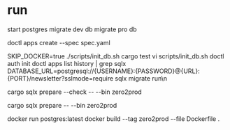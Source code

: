 # run
start postgres
migrate dev db
migrate pro db

doctl apps create --spec spec.yaml

SKIP_DOCKER=true ./scripts/init_db.sh
cargo test
vi scripts/init_db.sh
doctl auth init
doctl apps list
history | grep sqlx
DATABASE_URL=postgresql://{USERNAME}:{PASSWORD}@{URL}:{PORT}/newsletter?sslmode=require sqlx migrate run\n

cargo sqlx prepare --check -- --bin zero2prod

cargo sqlx prepare -- --bin zero2prod

docker run postgres:latest
docker build --tag zero2prod --file Dockerfile .
